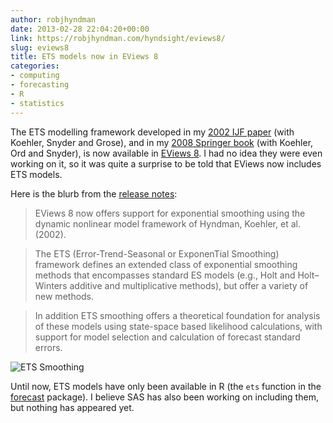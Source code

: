 ```yaml
---
author: robjhyndman
date: 2013-02-28 22:04:20+00:00
link: https://robjhyndman.com/hyndsight/eviews8/
slug: eviews8
title: ETS models now in EViews 8
categories:
- computing
- forecasting
- R
- statistics
---
```


The ETS modelling framework developed in my [2002 IJF paper](/publications/hksg/) (with Koehler, Snyder and Grose), and in my [2008 Springer book](http://www.exponentialsmoothing.net/) (with Koehler, Ord and Snyder), is now available in [EViews 8](https://web.archive.org/web/20130305131651/http://www.eviews.com/EViews8/ev8whatsnew.html). I had no idea they were even working on it, so it was quite a surprise to be told that EViews now includes ETS models.<!-- more -->

Here is the blurb from the [release notes](https://web.archive.org/web/20130305131651/http://www.eviews.com/EViews8/ev8eccomp_n.html#ets):

>EViews 8 now offers support for exponential smoothing using the dynamic nonlinear model framework of Hyndman, Koehler, et al. (2002).

>The ETS (Error-Trend-Seasonal or ExponenTial Smoothing) framework defines an extended class of exponential smoothing methods that encompasses standard ES models (e.g., Holt and Holt–Winters additive and multiplicative methods), but offer a variety of new methods.

>In addition ETS smoothing offers a theoretical foundation for analysis of these models using state-space based likelihood calculations, with support for model selection and calculation of forecast standard errors.

![ETS Smoothing](http://www.eviews.com/EViews8/images/ets.png)


Until now, ETS models have only been available in R (the `ets` function in the [forecast](http://github.com/robjhyndman/forecast/) package). I believe SAS has also been working on including them, but nothing has appeared yet.
